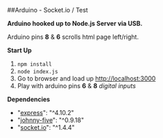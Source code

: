 ##Arduino - Socket.io / Test

**Arduino hooked up to Node.js Server via USB.**

Arduino pins **8** & **6** scrolls html page left/right.

**Start Up**

1. `npm install`
2. `node index.js`
3. Go to browser and load up [http://localhost:3000](http://localhost:3000)
4. Play with arduino pins **6** & **8** *digital inputs*


**Dependencies**

* "[express](https://www.npmjs.com/package/express)": "^4.10.2"
* "[johnny-five](https://github.com/rwaldron/johnny-five)": "^0.9.18"
* "[socket.io](http://socket.io/)": "^1.4.4"

